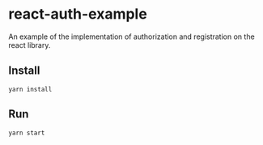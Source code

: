 # react-auth-example

An example of the implementation of authorization and registration on the react library.

## Install

```shell
yarn install
```

## Run

```shell
yarn start
```